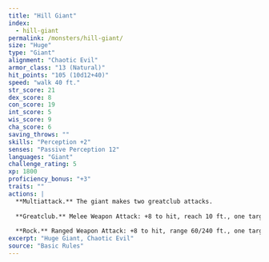 ```yaml
---
title: "Hill Giant"
index:
  - hill-giant
permalink: /monsters/hill-giant/
size: "Huge"
type: "Giant"
alignment: "Chaotic Evil"
armor_class: "13 (Natural)"
hit_points: "105 (10d12+40)"
speed: "walk 40 ft."
str_score: 21
dex_score: 8
con_score: 19
int_score: 5
wis_score: 9
cha_score: 6
saving_throws: ""
skills: "Perception +2"
senses: "Passive Perception 12"
languages: "Giant"
challenge_rating: 5
xp: 1800
proficiency_bonus: "+3"
traits: ""
actions: |
  **Multiattack.** The giant makes two greatclub attacks.
  
  **Greatclub.** Melee Weapon Attack: +8 to hit, reach 10 ft., one target. Hit: 18 (3d8 + 5) bludgeoning damage.
  
  **Rock.** Ranged Weapon Attack: +8 to hit, range 60/240 ft., one target. Hit: 21 (3d10 + 5) bludgeoning damage.  
excerpt: "Huge Giant, Chaotic Evil"
source: "Basic Rules"
---
```

